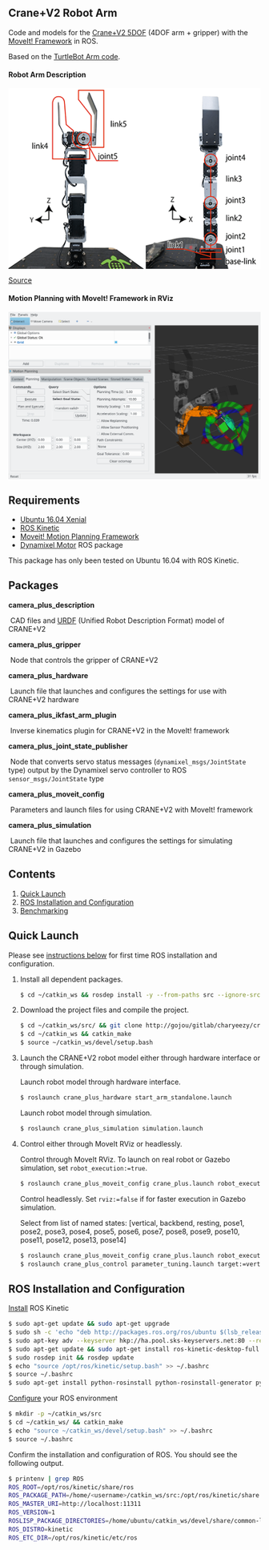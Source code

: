 

## Crane+V2 Robot Arm

Code and models for the [Crane+V2 5DOF](https://www.rt-net.jp/products/cranep2?lang=en) (4DOF arm + gripper) with the [MoveIt! Framework](http://moveit.ros.org/) in ROS.

Based on the [TurtleBot Arm code](https://github.com/turtlebot/turtlebot_arm).



#### Robot Arm Description

<div style="width:image width px; font-size:80%; text-align:center;">
<img src="imgs/cranev2_tf.png" width="600" align="middle"/></div>


[Source](https://www.rt-shop.jp/blog/archives/6711)

#### Motion Planning with MoveIt! Framework in RViz 

<div style="width:image width px; font-size:80%; text-align:center;">
<img src="imgs/cranev2_rviz.png" width="600" align="middle"/></div>




## Requirements

- [Ubuntu 16.04 Xenial](http://releases.ubuntu.com/16.04/)
- [ROS Kinetic](http://wiki.ros.org/kinetic/Installation/Ubuntu)
- [Moveit! Motion Planning Framework](http://moveit.ros.org/install/)
- [Dynamixel Motor](http://wiki.ros.org/dynamixel_motor) ROS package

This package has only been tested on Ubuntu 16.04 with ROS Kinetic. 

## Packages

**camera_plus_description**

​	CAD files and [URDF](http://wiki.ros.org/urdf) (Unified Robot Description Format) model of CRANE+V2

**camera_plus_gripper**

​	Node that controls the gripper of CRANE+V2

**camera_plus_hardware**

​	Launch file that launches and configures the settings for use with CRANE+V2 hardware

**camera_plus_ikfast_arm_plugin**

​	Inverse kinematics plugin for CRANE+V2 in the MoveIt! framework

**camera_plus_joint_state_publisher**

​	Node that converts servo status messages (`dynamixel_msgs/JointState` type) output by the Dynamixel servo controller to ROS `sensor_msgs/JointState` type

**camera_plus_moveit_config**

​	Parameters and launch files for using CRANE+V2 with MoveIt! framework

**camera_plus_simulation**

​	Launch file that launches and configures the settings for simulating CRANE+V2 in Gazebo



## Contents

1. [Quick Launch](#quick-launch)
2. [ROS Installation and Configuration](#ros-installation-and-configuration)
3. [Benchmarking](/crane_plus_control/README.md)

## Quick Launch

Please see [instructions below](#ros-installation-and-configuration) for first time ROS installation and configuration.

1. Install all dependent packages.

    ```bash
    $ cd ~/catkin_ws && rosdep install -y --from-paths src --ignore-src --rosdistro kinetic
    ```

2. Download the project files and compile the project.

    ```bash
    $ cd ~/catkin_ws/src/ && git clone http://gojou/gitlab/charyeezy/crane_plus_v2_motion_planning.git
    $ cd ~/catkin_ws && catkin_make
    $ source ~/catkin_ws/devel/setup.bash
    ```

3. Launch the CRANE+V2 robot model either through hardware interface or through simulation.

    Launch robot model through hardware interface.

    ```bash
    $ roslaunch crane_plus_hardware start_arm_standalone.launch
    ```

    Launch robot model through simulation.

    ```bash
    $ roslaunch crane_plus_simulation simulation.launch
    ```

4. Control either through MoveIt RViz or headlessly.

    Control through MoveIt RViz.  To launch on real robot or Gazebo simulation, set `robot_execution:=true`.

    ```bash
    $ roslaunch crane_plus_moveit_config crane_plus.launch robot_execution:=true
    ```

    Control headlessly. Set `rviz:=false` if for faster execution in Gazebo simulation.

    Select from list of named states: [vertical, backbend, resting, pose1, pose2, pose3, pose4, pose5, pose6, pose7, pose8, pose9, pose10, pose11, pose12, pose13, pose14]

    ```bash
    $ roslaunch crane_plus_moveit_config crane_plus.launch robot_execution:=true rviz:=false
    $ roslaunch crane_plus_control parameter_tuning.launch target:=vertical
    ```



## ROS Installation and Configuration

[Install](http://wiki.ros.org/kinetic/Installation/Ubuntu) ROS Kinetic 

```bash
$ sudo apt-get update && sudo apt-get upgrade
$ sudo sh -c 'echo "deb http://packages.ros.org/ros/ubuntu $(lsb_release -sc) main" > /etc/apt/sources.list.d/ros-latest.list'
$ sudo apt-key adv --keyserver hkp://ha.pool.sks-keyservers.net:80 --recv-key 421C365BD9FF1F717815A3895523BAEEB01FA116
$ sudo apt-get update && sudo apt-get install ros-kinetic-desktop-full
$ sudo rosdep init && rosdep update
$ echo "source /opt/ros/kinetic/setup.bash" >> ~/.bashrc
$ source ~/.bashrc
$ sudo apt-get install python-rosinstall python-rosinstall-generator python-wstool build-essential
```

[Configure](http://wiki.ros.org/ROS/Tutorials/InstallingandConfiguringROSEnvironment) your ROS environment

```bash
$ mkdir -p ~/catkin_ws/src
$ cd ~/catkin_ws/ && catkin_make
$ echo "source ~/catkin_ws/devel/setup.bash" >> ~/.bashrc
$ source ~/.bashrc
```

Confirm the installation and configuration of ROS. You should see the following output.

```bash
$ printenv | grep ROS
ROS_ROOT=/opt/ros/kinetic/share/ros
ROS_PACKAGE_PATH=/home/<username>/catkin_ws/src:/opt/ros/kinetic/share
ROS_MASTER_URI=http://localhost:11311
ROS_VERSION=1
ROSLISP_PACKAGE_DIRECTORIES=/home/ubuntu/catkin_ws/devel/share/common-lisp
ROS_DISTRO=kinetic
ROS_ETC_DIR=/opt/ros/kinetic/etc/ros
```

